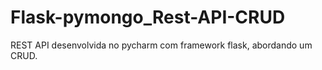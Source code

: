 # Flask-pymongo_Rest-API-CRUD
REST API desenvolvida no pycharm com framework flask, abordando um CRUD.
